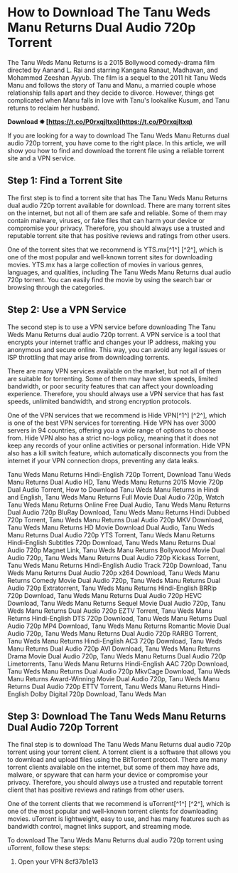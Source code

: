 
 
# How to Download The Tanu Weds Manu Returns Dual Audio 720p Torrent
 
The Tanu Weds Manu Returns is a 2015 Bollywood comedy-drama film directed by Aanand L. Rai and starring Kangana Ranaut, Madhavan, and Mohammed Zeeshan Ayyub. The film is a sequel to the 2011 hit Tanu Weds Manu and follows the story of Tanu and Manu, a married couple whose relationship falls apart and they decide to divorce. However, things get complicated when Manu falls in love with Tanu's lookalike Kusum, and Tanu returns to reclaim her husband.
 
**Download ✸ [https://t.co/P0rxqjItxq](https://t.co/P0rxqjItxq)**


 
If you are looking for a way to download The Tanu Weds Manu Returns dual audio 720p torrent, you have come to the right place. In this article, we will show you how to find and download the torrent file using a reliable torrent site and a VPN service.
 
## Step 1: Find a Torrent Site
 
The first step is to find a torrent site that has The Tanu Weds Manu Returns dual audio 720p torrent available for download. There are many torrent sites on the internet, but not all of them are safe and reliable. Some of them may contain malware, viruses, or fake files that can harm your device or compromise your privacy. Therefore, you should always use a trusted and reputable torrent site that has positive reviews and ratings from other users.
 
One of the torrent sites that we recommend is YTS.mx[^1^] [^2^], which is one of the most popular and well-known torrent sites for downloading movies. YTS.mx has a large collection of movies in various genres, languages, and qualities, including The Tanu Weds Manu Returns dual audio 720p torrent. You can easily find the movie by using the search bar or browsing through the categories.
 
## Step 2: Use a VPN Service
 
The second step is to use a VPN service before downloading The Tanu Weds Manu Returns dual audio 720p torrent. A VPN service is a tool that encrypts your internet traffic and changes your IP address, making you anonymous and secure online. This way, you can avoid any legal issues or ISP throttling that may arise from downloading torrents.
 
There are many VPN services available on the market, but not all of them are suitable for torrenting. Some of them may have slow speeds, limited bandwidth, or poor security features that can affect your downloading experience. Therefore, you should always use a VPN service that has fast speeds, unlimited bandwidth, and strong encryption protocols.
 
One of the VPN services that we recommend is Hide VPN[^1^] [^2^], which is one of the best VPN services for torrenting. Hide VPN has over 3000 servers in 94 countries, offering you a wide range of options to choose from. Hide VPN also has a strict no-logs policy, meaning that it does not keep any records of your online activities or personal information. Hide VPN also has a kill switch feature, which automatically disconnects you from the internet if your VPN connection drops, preventing any data leaks.
 
Tanu Weds Manu Returns Hindi-English 720p Torrent,  Download Tanu Weds Manu Returns Dual Audio HD,  Tanu Weds Manu Returns 2015 Movie 720p Dual Audio Torrent,  How to Download Tanu Weds Manu Returns in Hindi and English,  Tanu Weds Manu Returns Full Movie Dual Audio 720p,  Watch Tanu Weds Manu Returns Online Free Dual Audio,  Tanu Weds Manu Returns Dual Audio 720p BluRay Download,  Tanu Weds Manu Returns Hindi Dubbed 720p Torrent,  Tanu Weds Manu Returns Dual Audio 720p MKV Download,  Tanu Weds Manu Returns HD Movie Download Dual Audio,  Tanu Weds Manu Returns Dual Audio 720p YTS Torrent,  Tanu Weds Manu Returns Hindi-English Subtitles 720p Download,  Tanu Weds Manu Returns Dual Audio 720p Magnet Link,  Tanu Weds Manu Returns Bollywood Movie Dual Audio 720p,  Tanu Weds Manu Returns Dual Audio 720p Kickass Torrent,  Tanu Weds Manu Returns Hindi-English Audio Track 720p Download,  Tanu Weds Manu Returns Dual Audio 720p x264 Download,  Tanu Weds Manu Returns Comedy Movie Dual Audio 720p,  Tanu Weds Manu Returns Dual Audio 720p Extratorrent,  Tanu Weds Manu Returns Hindi-English BRRip 720p Download,  Tanu Weds Manu Returns Dual Audio 720p HEVC Download,  Tanu Weds Manu Returns Sequel Movie Dual Audio 720p,  Tanu Weds Manu Returns Dual Audio 720p EZTV Torrent,  Tanu Weds Manu Returns Hindi-English DTS 720p Download,  Tanu Weds Manu Returns Dual Audio 720p MP4 Download,  Tanu Weds Manu Returns Romantic Movie Dual Audio 720p,  Tanu Weds Manu Returns Dual Audio 720p RARBG Torrent,  Tanu Weds Manu Returns Hindi-English AC3 720p Download,  Tanu Weds Manu Returns Dual Audio 720p AVI Download,  Tanu Weds Manu Returns Drama Movie Dual Audio 720p,  Tanu Weds Manu Returns Dual Audio 720p Limetorrents,  Tanu Weds Manu Returns Hindi-English AAC 720p Download,  Tanu Weds Manu Returns Dual Audio 720p MkvCage Download,  Tanu Weds Manu Returns Award-Winning Movie Dual Audio 720p,  Tanu Weds Manu Returns Dual Audio 720p ETTV Torrent,  Tanu Weds Manu Returns Hindi-English Dolby Digital 720p Download,  Tanu Weds Man
 
## Step 3: Download The Tanu Weds Manu Returns Dual Audio 720p Torrent
 
The final step is to download The Tanu Weds Manu Returns dual audio 720p torrent using your torrent client. A torrent client is a software that allows you to download and upload files using the BitTorrent protocol. There are many torrent clients available on the internet, but some of them may have ads, malware, or spyware that can harm your device or compromise your privacy. Therefore, you should always use a trusted and reputable torrent client that has positive reviews and ratings from other users.
 
One of the torrent clients that we recommend is uTorrent[^1^] [^2^], which is one of the most popular and well-known torrent clients for downloading movies. uTorrent is lightweight, easy to use, and has many features such as bandwidth control, magnet links support, and streaming mode.
 
To download The Tanu Weds Manu Returns dual audio 720p torrent using uTorrent, follow these steps:
 
1. Open your VPN 8cf37b1e13


